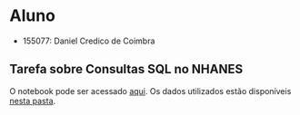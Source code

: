 # Aluno
* 155077: Daniel Credico de Coimbra

## Tarefa sobre Consultas SQL no NHANES
O notebook pode ser acessado [aqui](notebook/lab04.ipynb). Os dados utilizados estão disponíveis [nesta pasta](data).